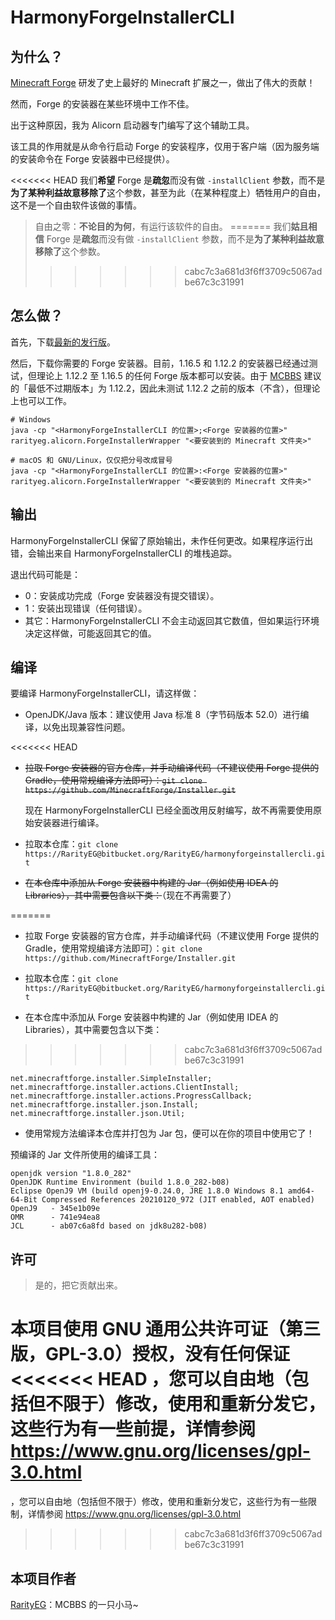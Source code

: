 # HarmonyForgeInstallerCLI

## 为什么？

[Minecraft Forge](https://files.minecraftforge.net) 研发了史上最好的 Minecraft 扩展之一，做出了伟大的贡献！

然而，Forge 的安装器在某些环境中工作不佳。

出于这种原因，我为 Alicorn 启动器专门编写了这个辅助工具。

该工具的作用就是从命令行启动 Forge 的安装程序，仅用于客户端（因为服务端的安装命令在 Forge 安装器中已经提供）。

<<<<<<< HEAD
我们**希望** Forge 是**疏忽**而没有做 `-installClient` 参数，而不是**为了某种利益故意移除了**这个参数，甚至为此（在某种程度上）牺牲用户的自由，这不是一个自由软件该做的事情。

> 自由之零：**不论目的为何**，有运行该软件的自由。
=======
我们**姑且相信** Forge 是**疏忽**而没有做 `-installClient` 参数，而不是**为了某种利益故意移除了**这个参数。
>>>>>>> cabc7c3a681d3f6ff3709c5067adbe67c3c31991

## 怎么做？

首先，下载[最新的发行版](https://bitbucket.org/RarityEG/harmonyforgeinstallercli/downloads/HarmonyForgeInstallerCLI-internal.jar)。

然后，下载你需要的 Forge 安装器。目前，1.16.5 和 1.12.2 的安装器已经通过测试，但理论上 1.12.2 至 1.16.5 的任何 Forge
版本都可以安装。由于 [MCBBS](https://www.mcbbs.net) 建议的「最低不过期版本」为 1.12.2，因此未测试 1.12.2 之前的版本（不含），但理论上也可以工作。

```shell
# Windows
java -cp "<HarmonyForgeInstallerCLI 的位置>;<Forge 安装器的位置>" rarityeg.alicorn.ForgeInstallerWrapper "<要安装到的 Minecraft 文件夹>"

# macOS 和 GNU/Linux，仅仅把分号改成冒号
java -cp "<HarmonyForgeInstallerCLI 的位置>:<Forge 安装器的位置>" rarityeg.alicorn.ForgeInstallerWrapper "<要安装到的 Minecraft 文件夹>"
```

## 输出

HarmonyForgeInstallerCLI 保留了原始输出，未作任何更改。如果程序运行出错，会输出来自 HarmonyForgeInstallerCLI 的堆栈追踪。

退出代码可能是：

- 0：安装成功完成（Forge 安装器没有提交错误）。
- 1：安装出现错误（任何错误）。
- 其它：HarmonyForgeInstallerCLI 不会主动返回其它数值，但如果运行环境决定这样做，可能返回其它的值。

## 编译

要编译 HarmonyForgeInstallerCLI，请这样做：

- OpenJDK/Java 版本：建议使用 Java 标准 8（字节码版本 52.0）进行编译，以免出现兼容性问题。

<<<<<<< HEAD
- ~~拉取 Forge 安装器的官方仓库，并手动编译代码（不建议使用 Forge 提供的
  Gradle，使用常规编译方法即可）：`git clone https://github.com/MinecraftForge/Installer.git`~~
  
  现在 HarmonyForgeInstallerCLI 已经全面改用反射编写，故不再需要使用原始安装器进行编译。

- 拉取本仓库：`git clone https://RarityEG@bitbucket.org/RarityEG/harmonyforgeinstallercli.git`

- ~~在本仓库中添加从 Forge 安装器中构建的 Jar（例如使用 IDEA 的 Libraries），其中需要包含以下类：~~（现在不再需要了）
  
=======
- 拉取 Forge 安装器的官方仓库，并手动编译代码（不建议使用 Forge 提供的
  Gradle，使用常规编译方法即可）：`git clone https://github.com/MinecraftForge/Installer.git`

- 拉取本仓库：`git clone https://RarityEG@bitbucket.org/RarityEG/harmonyforgeinstallercli.git`

- 在本仓库中添加从 Forge 安装器中构建的 Jar（例如使用 IDEA 的 Libraries），其中需要包含以下类：

>>>>>>> cabc7c3a681d3f6ff3709c5067adbe67c3c31991
  ```
  net.minecraftforge.installer.SimpleInstaller;
  net.minecraftforge.installer.actions.ClientInstall;
  net.minecraftforge.installer.actions.ProgressCallback;
  net.minecraftforge.installer.json.Install;
  net.minecraftforge.installer.json.Util;
  ```

- 使用常规方法编译本仓库并打包为 Jar 包，便可以在你的项目中使用它了！

预编译的 Jar 文件所使用的编译工具：

```
openjdk version "1.8.0_282"
OpenJDK Runtime Environment (build 1.8.0_282-b08)
Eclipse OpenJ9 VM (build openj9-0.24.0, JRE 1.8.0 Windows 8.1 amd64-64-Bit Compressed References 20210120_972 (JIT enabled, AOT enabled)
OpenJ9   - 345e1b09e
OMR      - 741e94ea8
JCL      - ab07c6a8fd based on jdk8u282-b08)
```

## 许可

> 是的，把它贡献出来。

本项目使用 GNU 通用公共许可证（第三版，GPL-3.0）授权，**没有任何保证**
<<<<<<< HEAD
，您可以自由地（包括但不限于）修改，使用和重新分发它，这些行为有一些前提，详情参阅 https://www.gnu.org/licenses/gpl-3.0.html
=======
，您可以自由地（包括但不限于）修改，使用和重新分发它，这些行为有一些限制，详情参阅 https://www.gnu.org/licenses/gpl-3.0.html
>>>>>>> cabc7c3a681d3f6ff3709c5067adbe67c3c31991

## 本项目作者

[RarityEG](https://www.mcbbs.net/home.php?mod=space&uid=3281025)：MCBBS 的一只小马~